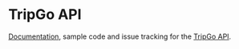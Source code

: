 # TripGo API

[Documentation](https://github.com/skedgo/tripgo-api/wiki), sample code and issue tracking for the [TripGo API](http://skedgo.com/tripgo-api).
